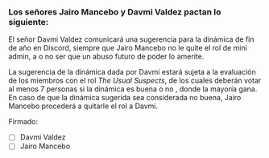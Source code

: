 ### Los señores Jairo Mancebo y Davmi Valdez pactan lo siguiente:

El señor Davmi Valdez comunicará una sugerencia para la dinámica de fin de año en Discord, siempre que Jairo Mancebo no le quite el rol de mini admin, a o no ser que un abuso futuro de poder lo amerite.

La sugerencia de la dinámica dada por Davmi estará sujeta a la evaluación de los miembros con el rol _The Usual Suspects_, de los cuales deberán votar al menos 7 personas si la dinámica es buena o no , donde la mayoría gana.
En caso de que la dinámica sugerida sea considerada no buena, Jairo Mancebo procederá a quitarle el rol a Davmi.

Firmado:
- [ ] Davmi Valdez
- [ ] Jairo Mancebo
